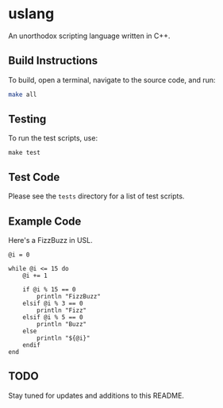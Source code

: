 # uslang

An unorthodox scripting language written in C++.

## Build Instructions

To build, open a terminal, navigate to the source code, and run:

```bash
make all
```

## Testing

To run the test scripts, use:
```shell
make test
```

## Test Code

Please see the `tests` directory for a list of test scripts.

## Example Code

Here's a FizzBuzz in USL.

```uslang
@i = 0

while @i <= 15 do
    @i += 1
    
    if @i % 15 == 0
        println "FizzBuzz"
    elsif @i % 3 == 0
        println "Fizz"
    elsif @i % 5 == 0
        println "Buzz"
    else
        println "${@i}"
    endif
end
```

## TODO

Stay tuned for updates and additions to this README.
